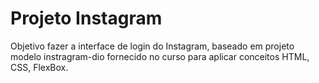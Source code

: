 # Projeto Instagram 

Objetivo  fazer a interface de login do Instagram, baseado em projeto modelo instragram-dio fornecido no curso para aplicar conceitos HTML, CSS, FlexBox.

## 
